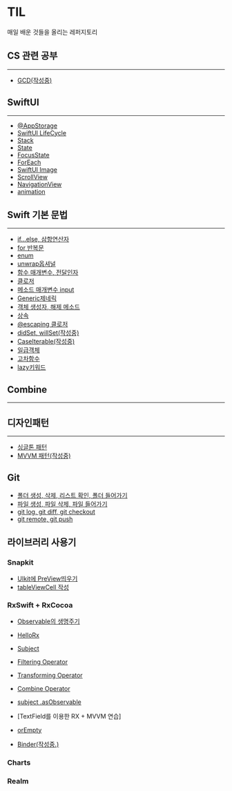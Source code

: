 # TIL
매일 배운 것들을 올리는 레퍼지토리

## CS 관련 공부
* * * 
- [GCD(작성중)]()

## SwiftUI
* * * 

- [@AppStorage](https://declan.tistory.com/31)
- [SwiftUI LifeCycle](https://declan.tistory.com/32)
- [Stack](https://github.com/ryuchanghwi/TIL/blob/main/Stack.md)
- [State](https://github.com/ryuchanghwi/TIL/blob/main/State.md)
- [FocusState](https://declan.tistory.com/35)
- [ForEach](https://declan.tistory.com/34)
- [SwiftUI Image](https://github.com/ryuchanghwi/TIL/blob/main/SwiftUI%20Image.md)
- [ScrollView](https://github.com/ryuchanghwi/TIL/blob/main/SwiftUI%20ScrollView.md)
- [NavigationView](https://github.com/ryuchanghwi/TIL/blob/main/SwiftUI%20NavigationView.md)
- [animation](https://declan.tistory.com/33)




## Swift 기본 문법
* * * 

- [if...else, 삼항연산자](https://github.com/ryuchanghwi/TIL/blob/main/%EC%A1%B0%EA%B1%B4%EB%AC%B8.md)
- [for 반복문](https://github.com/ryuchanghwi/TIL/blob/main/for%EB%B0%98%EB%B3%B5%EB%AC%B8.md)
- [enum](https://github.com/ryuchanghwi/TIL/blob/main/enum.md)
- [unwrap옵셔널](https://github.com/ryuchanghwi/TIL/blob/main/Unwrap.md)
- [함수 매개변수, 전달인자](https://github.com/ryuchanghwi/TIL/blob/main/%ED%95%A8%EC%88%98%20%EB%A7%A4%EA%B0%9C%EB%B3%80%EC%88%98,%20%EC%A0%84%EB%8B%AC%EC%9D%B8%EC%9E%90.md)
- [클로저](https://github.com/ryuchanghwi/TIL/blob/main/Closure.md)
- [메소드 매개변수 input](https://github.com/ryuchanghwi/TIL/blob/main/%EB%A9%94%EC%86%8C%EB%93%9Cinout.md)
- [Generic제네릭](https://github.com/ryuchanghwi/TIL/blob/main/Generic.md)
- [객체 생성자, 해제 메소드](https://github.com/ryuchanghwi/TIL/blob/main/%EA%B0%9D%EC%B2%B4%20%EC%83%9D%EC%84%B1%EC%9E%90,%20%ED%95%B4%EC%A0%9C%20%EB%A9%94%EC%86%8C%EB%93%9C.md)
- [상속](https://github.com/ryuchanghwi/TIL/blob/main/%EC%83%81%EC%86%8D.md)
- [@escaping 클로저](https://declan.tistory.com/37)
- [didSet, willSet(작성중)]()
- [CaseIterable(작성중)]()
- [일급객체](https://declan.tistory.com/45)
- [고차함수](https://declan.tistory.com/46)
- [lazy키워드](https://declan.tistory.com/53)

## Combine
* * *

## 디자인패턴
* * *
- [싱글톤 패턴](https://github.com/ryuchanghwi/TIL/blob/main/%EC%8B%B1%EA%B8%80%ED%86%A4%ED%8C%A8%ED%84%B4.md)
- [MVVM 패턴(작성중)]()

## Git
- [폴더 생성, 삭제, 리스트 확인, 폴더 들어가기](https://declan.tistory.com/38)
- [파일 생성, 파일 삭제, 파일 들어가기](https://declan.tistory.com/39)
- [git log, git diff, git checkout](https://declan.tistory.com/41)
- [git remote, git push](https://declan.tistory.com/47)

## 라이브러리 사용기
### Snapkit
- [UIkit에 PreView띄우기](https://declan.tistory.com/44)
- [tableViewCell 작성]()
### RxSwift + RxCocoa
- [Observable의 생명주기](https://github.com/ryuchanghwi/TIL/blob/main/Observable%EC%83%9D%EB%AA%85%EC%A3%BC%EA%B8%B0.md)
- [HelloRx](https://declan.tistory.com/48)
- [Subject](https://declan.tistory.com/49)
- [Filtering Operator](https://declan.tistory.com/50)
- [Transforming Operator](https://declan.tistory.com/51)
- [Combine Operator](https://declan.tistory.com/52)
- [subject .asObservable](https://github.com/ryuchanghwi/TIL/blob/main/subject.asObservable.md)
- [TextField를 이용한 RX + MVVM 연습]
- [orEmpty](https://github.com/ryuchanghwi/TIL/tree/main)

- [Binder(작성중.)]()

### Charts

### Realm

